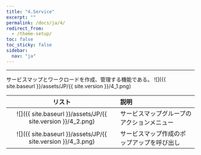 ```yaml
---
title: "4.Service"
excerpt: ""
permalink: /docs/ja/4/
redirect_from:
  - /theme-setup/
toc: false
toc_sticky: false
sidebar:
  nav: "ja"
---
```



---

サービスマップとワークロードを作成、管理する機能である。
![]({{ site.baseurl }}/assets/JP/{{ site.version }}/4_1.png)

| リスト | 説明 |
| :---: | :--- |
| ![]({{ site.baseurl }}/assets/JP/{{ site.version }}/4_2.png) | サービスマップグループのアクションメニュー |
| ![]({{ site.baseurl }}/assets/JP/{{ site.version }}/4_3.png) | サービスマップ作成のポップアップを呼び出し |

